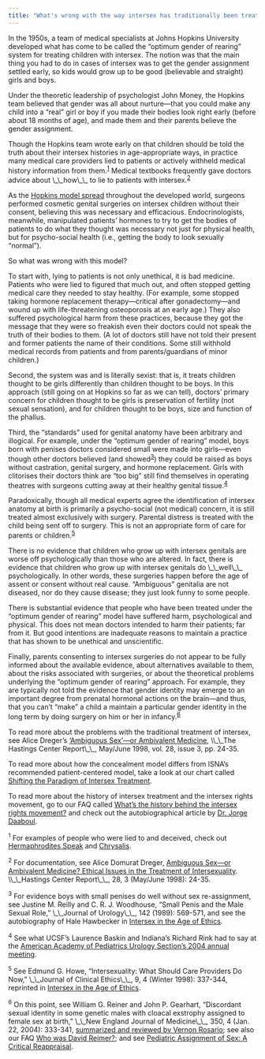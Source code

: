 ```yaml
---
title: "What's wrong with the way intersex has traditionally been treated?"
---
```


<p>In the 1950s, a team of medical specialists at Johns Hopkins University developed what has come to be called the &#8220;optimum gender of rearing&#8221; system for treating children with intersex. The notion was that the main thing you had to do in cases of intersex was to get the gender assignment settled early, so kids would grow up to be good (believable and straight) girls and boys.  </p>


<p>Under the theoretic leadership of psychologist John Money, the Hopkins team believed that gender was all about nurture&#8212;that you could make any child into a &#8220;real&#8221; girl or boy if you made their bodies look right early (before about 18 months of age), and made them and their parents believe the gender assignment.  </p>

<p>Though the Hopkins team wrote early on that children should be told the truth about their intersex histories in age-appropriate ways, in practice many medical care providers lied to patients or actively withheld medical history information from them.<sup class="footnote" id="fnrev12287017535d85450c6ae5e-1"><a href="#fn12287017535d85450c6ae5e-1">1</a></sup> Medical textbooks frequently gave doctors advice about \_\_how\_\_ to lie to patients with intersex.<sup class="footnote" id="fnrev12287017535d85450c6ae5e-2"><a href="#fn12287017535d85450c6ae5e-2">2</a></sup>  </p>

<p>As the <a href="/articles/daaboul_history">Hopkins model spread</a> throughout the developed world, surgeons performed cosmetic genital surgeries on intersex children without their consent, believing this was necessary and efficacious. Endocrinologists, meanwhile, manipulated patients&#8217; hormones to try to get the bodies of patients to do what they thought was necessary not just for physical health, but for psycho-social health (i.e., getting the body to look sexually &#8220;normal&#8221;).  </p>

<p>So what was wrong with this model?  </p>

<p>To start with, lying to patients is not only unethical, it is bad medicine. Patients who were lied to figured that much out, and often stopped getting medical care they needed to stay healthy. (For example, some stopped taking hormone replacement therapy&#8212;critical after gonadectomy&#8212;and wound up with life-threatening osteoporosis at an early age.) They also suffered psychological harm from these practices, because they got the message that they were so freakish even their doctors could not speak the truth of their bodies to them. (A lot of doctors still have not told their present and former patients the name of their conditions. Some still withhold medical records from patients and from parents/guardians of minor children.)  </p>

<p>Second, the system was and is literally sexist: that is, it treats children thought to be girls differently than children thought to be boys. In this approach (still going on at Hopkins so far as we can tell), doctors&#8217; primary concern for children thought to be girls is preservation of fertility (not sexual sensation), and for children thought to be boys, size and function of the phallus.  </p>

<p>Third, the &#8220;standards&#8221; used for genital anatomy have been arbitrary and illogical. For example, under the &#8220;optimum gender of rearing&#8221; model, boys born with penises doctors considered small were made into girls&#8212;even though other doctors believed (and showed<sup class="footnote" id="fnrev12287017535d85450c6ae5e-3"><a href="#fn12287017535d85450c6ae5e-3">3</a></sup>) they could be raised as boys without castration, genital surgery, and hormone replacement. Girls with clitorises their doctors think are &#8220;too big&#8221; still find themselves in operating theatres with surgeons cutting away at their healthy genital tissue.<sup class="footnote" id="fnrev12287017535d85450c6ae5e-4"><a href="#fn12287017535d85450c6ae5e-4">4</a></sup>  </p>

<p>Paradoxically, though all medical experts agree the identification of intersex anatomy at birth is primarily a psycho-social (not medical) concern, it is still treated almost exclusively with surgery. Parental distress is treated with the child being sent off to surgery. This is not an appropriate form of care for parents or children.<sup class="footnote" id="fnrev12287017535d85450c6ae5e-5"><a href="#fn12287017535d85450c6ae5e-5">5</a></sup>  </p>

<p>There is no evidence that children who grow up with intersex genitals are worse off psychologically than those who are altered. In fact, there is evidence that children who grow up with intersex genitals do \_\_well\_\_ psychologically. In other words, these surgeries happen before the age of assent or consent without real cause. &#8220;Ambiguous&#8221; genitalia are not diseased, nor do they cause disease; they just look funny to some people.  </p>

<p>There is substantial evidence that people who have been treated under the &#8220;optimum gender of rearing&#8221; model have suffered harm, psychological and physical. This does not mean doctors intended to harm their patients; far from it. But good intentions are inadequate reasons to maintain a practice that has shown to be unethical and unscientific.  </p>

<p>Finally, parents consenting to intersex surgeries do not appear to be fully informed about the available evidence, about alternatives available to them, about the risks associated with surgeries, or about the theoretical problems underlying the &#8220;optimum gender of rearing&#8221; approach. For example, they are typically not told the evidence that gender identity may emerge to an important degree from prenatal hormonal actions on the brain&#8212;and thus, that you can&#8217;t &#8220;make&#8221; a child a maintain a particular gender identity in the long term by doing surgery on him or her in infancy.<sup class="footnote" id="fnrev12287017535d85450c6ae5e-6"><a href="#fn12287017535d85450c6ae5e-6">6</a></sup>  </p>

<p>To read more about the problems with the traditional treatment of intersex, see Alice Dreger&#8217;s <a href="/articles/ambivalent%5C_medicine">&#8216;Ambiguous Sex&#8217;&#8212;or Ambivalent Medicine</a>, \\_\_The Hastings Center Report\_\_, May/June 1998, vol. 28, issue 3, pp. 24-35.  </p>

<p>To read more about how the concealment model differs from <span class="caps">ISNA</span>&#8217;s recommended patient-centered model, take a look at our chart called <a href="/compare">Shifting the Paradigm of Intersex Treatment</a>.  </p>

<p>To read more about the history of intersex treatment and the intersex rights movement, go to our <span class="caps">FAQ</span> called <a href="/faq/history">What&#8217;s the history behind the intersex rights movement?</a> and check out the autobiographical article by <a href="/articles/daaboul_history">Dr. Jorge Daaboul</a>.  </p>

<p class="footnote" id="fn12287017535d85450c6ae5e-1"><sup>1</sup> For examples of people who were lied to and deceived, check out <a href="/videos/hermaphrodites_speak">Hermaphrodites Speak</a> and <a href="/books/chrysalis">Chrysalis</a>.  </p>

<p class="footnote" id="fn12287017535d85450c6ae5e-2"><sup>2</sup> For documentation, see Alice Domurat Dreger, <a href="/articles/ambivalent%5C_medicine">Ambiguous Sex&#8212;or Ambivalent Medicine? Ethical Issues in the Treatment of Intersexuality</a>. \\_\_Hastings Center Report\_\_, 28, 3 (May/June 1998): 24-35.  </p>

<p class="footnote" id="fn12287017535d85450c6ae5e-3"><sup>3</sup> For evidence boys with small penises do well without sex re-assignment, see Justine M. Reilly and C. R. J. Woodhouse, &#8220;Small Penis and the Male Sexual Role,&#8221; \_\_Journal of Urology\_\_, 142 (1989): 569-571, and see the autobiography of Hale Hawbecker in <a href="/books/ageofethics">Intersex in the Age of Ethics</a>.  </p>

<p class="footnote" id="fn12287017535d85450c6ae5e-4"><sup>4</sup> See what <span class="caps">UCSF</span>&#8217;s Laurence Baskin and Indiana&#8217;s Richard Rink had to say at the <a href="/node/655">American Academy of Pediatrics Urology Section&#8217;s 2004 annual meeting</a>.  </p>

<p class="footnote" id="fn12287017535d85450c6ae5e-5"><sup>5</sup> See Edmund G. Howe, &#8220;Intersexuality: What Should Care Providers Do Now,&#8221; \_\_Journal of Clinical Ethics\_\_, 9, 4 (Winter 1998): 337-344, reprinted in <a href="/books/ageofethics">Intersex in the Age of Ethics</a>.  </p>

<p class="footnote" id="fn12287017535d85450c6ae5e-6"><sup>6</sup> On this point, see William G. Reiner and John P. Gearhart, &#8220;Discordant sexual identity in some genetic males with cloacal exstrophy assigned to female sex at birth,&#8221; \_\_New England Journal of Medicine\_\_, 350, 4 (Jan. 22, 2004): 333-341, <a href="/node/564">summarized and reviewed by Vernon Rosario</a>; see also our <span class="caps">FAQ</span> <a href="/faq/reimer">Who was David Reimer?</a>; and see <a href="/books/reappraisal">Pediatric Assignment of Sex: A Critical Reappraisal</a>.</p>